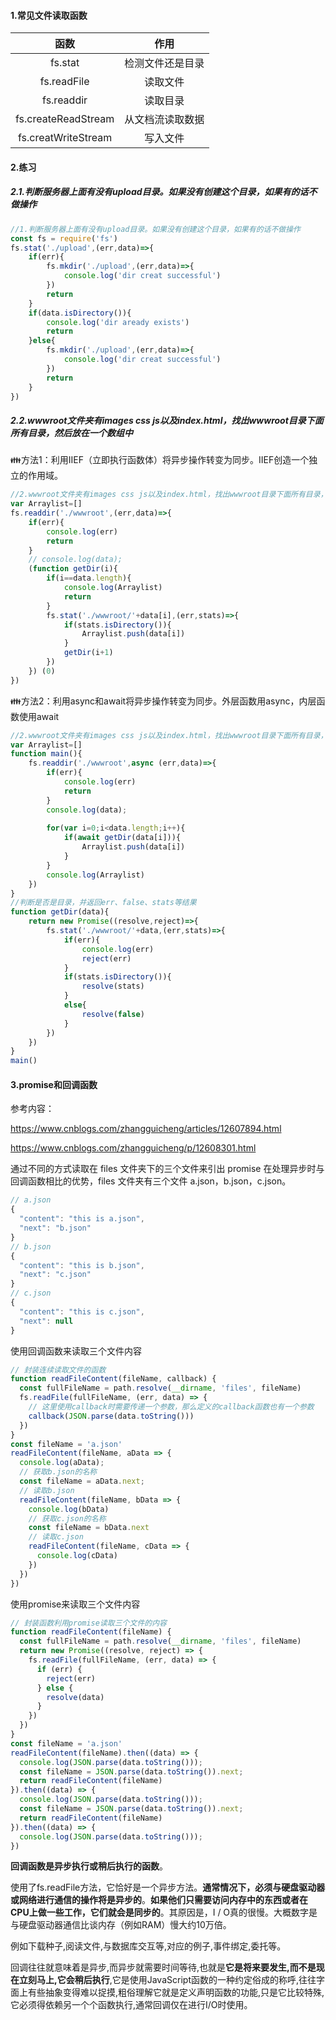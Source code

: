#### 1.常见文件读取函数



|        函数         |       作用       |
| :-----------------: | :--------------: |
|       fs.stat       | 检测文件还是目录 |
|     fs.readFile     |     读取文件     |
|     fs.readdir      |     读取目录     |
| fs.createReadStream | 从文档流读取数据 |
| fs.creatWriteStream |     写入文件     |

#### 2.练习

##### 2.1.判断服务器上面有没有upload目录。如果没有创建这个目录，如果有的话不做操作

~~~javascript
//1.判断服务器上面有没有upload目录。如果没有创建这个目录，如果有的话不做操作
const fs = require('fs')
fs.stat('./upload',(err,data)=>{
    if(err){
        fs.mkdir('./upload',(err,data)=>{
            console.log('dir creat successful')
        })
        return 
    }
    if(data.isDirectory()){
        console.log('dir aready exists')
        return
    }else{
        fs.mkdir('./upload',(err,data)=>{
            console.log('dir creat successful')
        })
        return 
    }
})
~~~

##### 2.2.wwwroot文件夹有images css js以及index.html，找出wwwroot目录下面所有目录，然后放在一个数组中

:family:方法1：利用IIEF（立即执行函数体）将异步操作转变为同步。IIEF创造一个独立的作用域。

~~~javascript
//2.wwwroot文件夹有images css js以及index.html，找出wwwroot目录下面所有目录，然后放在一个数组中
var Arraylist=[]
fs.readdir('./wwwroot',(err,data)=>{
    if(err){
        console.log(err)
        return
    }
    // console.log(data);
    (function getDir(i){
        if(i==data.length){
            console.log(Arraylist)
            return
        }
        fs.stat('./wwwroot/'+data[i],(err,stats)=>{
            if(stats.isDirectory()){
                Arraylist.push(data[i])
            }
            getDir(i+1)
        })        
    }) (0)
})
~~~

:family:方法2：利用async和await将异步操作转变为同步。外层函数用async，内层函数使用await

~~~javascript
//2.wwwroot文件夹有images css js以及index.html，找出wwwroot目录下面所有目录，然后放在一个数组中
var Arraylist=[]
function main(){
    fs.readdir('./wwwroot',async (err,data)=>{
        if(err){
            console.log(err)
            return
        }
        console.log(data);
        
        for(var i=0;i<data.length;i++){
            if(await getDir(data[i])){
                Arraylist.push(data[i])
            }
        }
        console.log(Arraylist)
    })
}
//判断是否是目录，并返回err、false、stats等结果
function getDir(data){
    return new Promise((resolve,reject)=>{
        fs.stat('./wwwroot/'+data,(err,stats)=>{
            if(err){
                console.log(err)
                reject(err)
            }
            if(stats.isDirectory()){
                resolve(stats)
            } 
            else{
                resolve(false)
            }   
        })
    })
}
main()
~~~

#### 3.promise和回调函数

参考内容：

https://www.cnblogs.com/zhangguicheng/articles/12607894.html

https://www.cnblogs.com/zhangguicheng/p/12608301.html

通过不同的方式读取在 files 文件夹下的三个文件来引出 promise 在处理异步时与回调函数相比的优势，files 文件夹有三个文件 a.json，b.json，c.json。

```js
// a.json
{
  "content": "this is a.json",
  "next": "b.json"
}
// b.json
{
  "content": "this is b.json",
  "next": "c.json"
}
// c.json
{
  "content": "this is c.json",
  "next": null
}
```



使用回调函数来读取三个文件内容

```js
// 封装连续读取文件的函数
function readFileContent(fileName, callback) {
  const fullFileName = path.resolve(__dirname, 'files', fileName)
  fs.readFile(fullFileName, (err, data) => {
    // 这里使用callback时需要传递一个参数，那么定义的callback函数也有一个参数
    callback(JSON.parse(data.toString()))
  })
}
const fileName = 'a.json'
readFileContent(fileName, aData => {
  console.log(aData);
  // 获取b.json的名称
  const fileName = aData.next;
  // 读取b.json
  readFileContent(fileName, bData => {
    console.log(bData)
    // 获取c.json的名称
    const fileName = bData.next
    // 读取c.json
    readFileContent(fileName, cData => {
      console.log(cData)
    })
  })
})
```



使用promise来读取三个文件内容

```js
// 封装函数利用promise读取三个文件的内容
function readFileContent(fileName) {
  const fullFileName = path.resolve(__dirname, 'files', fileName)
  return new Promise((resolve, reject) => {
    fs.readFile(fullFileName, (err, data) => {
      if (err) {
        reject(err)
      } else {
        resolve(data)
      }
    })
  })
}
const fileName = 'a.json'
readFileContent(fileName).then((data) => {
  console.log(JSON.parse(data.toString()));
  const fileName = JSON.parse(data.toString()).next;
  return readFileContent(fileName)
}).then((data) => {
  console.log(JSON.parse(data.toString()));
  const fileName = JSON.parse(data.toString()).next;
  return readFileContent(fileName)
}).then((data) => {
  console.log(JSON.parse(data.toString()));
})
```

**回调函数是异步执行或稍后执行的函数**。

使用了fs.readFile方法，它恰好是一个异步方法。**通常情况下，必须与硬盘驱动器或网络进行通信的操作将是异步的**。**如果他们只需要访问内存中的东西或者在CPU上做一些工作，它们就会是同步的**。其原因是，I / O真的很慢。大概数字是与硬盘驱动器通信比谈内存（例如RAM）慢大约10万倍。

例如下载种子,阅读文件,与数据库交互等,对应的例子,事件绑定,委托等。

回调往往就意味着是异步,而异步就需要时间等待,也就是**它是将来要发生,而不是现在立刻马上,它会稍后执行**,它是使用JavaScript函数的一种约定俗成的称呼,往往字面上有些抽象变得难以捉摸,粗俗理解它就是定义声明函数的功能,只是它比较特殊,它必须得依赖另一个个函数执行,通常回调仅在进行I/O时使用。